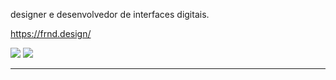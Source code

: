designer e desenvolvedor de interfaces digitais.

https://frnd.design/

[<img src="https://img.shields.io/badge/twitter-00acee.svg">](https://twitter.com/frrrnd) [<img src="https://img.shields.io/badge/dribbble-ea4c89.svg">](https://dribbble.com/fernando)

---
